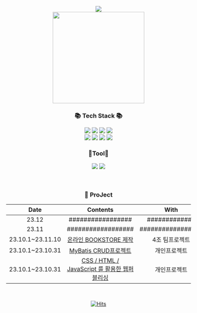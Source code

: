 <div align=center>
	<img src="https://capsule-render.vercel.app/api?type=waving&color=auto&height=200&section=header&text=WonWoo!&fontSize=90" />	
</div>


<div align="center" witdh="250px" height="250px">	

 <img src="https://github.com/wwnoov/Team_ProJect/assets/145524959/301cd9bf-735a-49bf-8f1d-b4b47bf3ab56" width="250" height="250"/>

</div>

<div align=center>
	<h3>📚 Tech Stack 📚</h3>
</div>
<div align="center">
	<img src="https://img.shields.io/badge/Java-007396?style=flat&logo=Conda-Forge&logoColor=white" />
	<img src="https://img.shields.io/badge/HTML5-E34F26?style=flat&logo=HTML5&logoColor=white" />
	<img src="https://img.shields.io/badge/CSS3-1572B6?style=flat&logo=CSS3&logoColor=white" />
	<img src="https://img.shields.io/badge/JavaScript-F7DF1E?style=flat&logo=JavaScript&logoColor=white" />
	<br>	
	<img src="https://img.shields.io/badge/Spring-6db33f)?style=flat-square&logo=Spring&logoColor=white"/>
	<img src="https://img.shields.io/badge/MySQL-4479A1?style=flat&logo=MySQL&logoColor=white" />
	<img src="https://img.shields.io/badge/MariaDB-003545?style=flat&logo=MariaDB&logoColor=white" />
	<img src="https://img.shields.io/badge/Mybatis-000000?style=flat&logo=Fluentd&logoColor=white" />
   	<p><h3>📃Tool📃</h3></p>
   	 <div>
        <img src="https://img.shields.io/badge/Github-181717?style=for-the-badge&logo=github&logoColor=white">
        <img src="https://img.shields.io/badge/Notion-000000?style=for-the-badge&logo=Notion&logoColor=white">
        </div><br>
</div>
<br>
<div align="center">	
	
### 🎥 ProJect
<!-- | 23.10 | Dear-My-wwnoov | 개인 프로젝트 | -->

  
| Date | Contents | With |
|:---:|:---:|:---:|
| 23.12 | ################# | ############# |
| 23.11 | ################## |################# |
| 23.10.1~23.11.10 |[온라인 BOOKSTORE 제작](https://github.com/wwnoov/Team_ProJect)| 4조 팀프로젝트 |
| 23.10.1~23.10.31 | [MyBatis CRUD프로젝트](https://github.com/wwnoov/ww_project/blob/d8bbe19c96fe9fffe31617b5cacdf2c63594dfd3/README.md) | 개인프로젝트 |
| 23.10.1~23.10.31 | [CSS / HTML / JavaScript 를 활용한 웹퍼블리싱](https://github.com/wwnoov/ww_project/blob/d8bbe19c96fe9fffe31617b5cacdf2c63594dfd3/Oc_ProJect/README.md) | 개인프로젝트 |


  
</div>
<br>
<div align="center">	
	
[![Hits](https://hits.seeyoufarm.com/api/count/incr/badge.svg?url=https%3A%2F%2Fgithub.com%2Fwwnoov%2Fwwnoov&count_bg=%23454942&title_bg=%23555555&icon=github.svg&icon_color=%23E7E7E7&title=GitHub&edge_flat=false)](https://hits.seeyoufarm.com)

</div>
